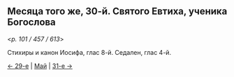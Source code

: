 
## Месяца того же, 30-й. Святого Евтиха, ученика Богослова

<*p. 101 / 457 / 613*>

Стихиры и канон Иосифа, глас 8-й. Седален, глас 4-й.   

[← 29-е](05_29_EUR.ru.md) | [Май](README.md#30-й) | [31-е →](05_31_EUR.ru.md)
